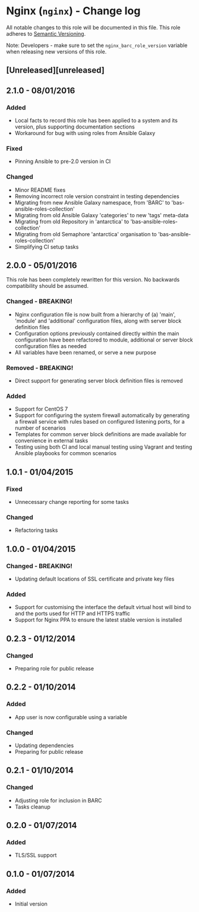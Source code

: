 # Nginx (`nginx`) - Change log

All notable changes to this role will be documented in this file.
This role adheres to [Semantic Versioning](http://semver.org/spec/v2.0.0.html).

Note: Developers - make sure to set the `nginx_barc_role_version` variable when releasing new versions of this role.

## [Unreleased][unreleased]

## 2.1.0 - 08/01/2016

### Added

* Local facts to record this role has been applied to a system and its version, plus supporting documentation sections
* Workaround for bug with using roles from Ansible Galaxy

### Fixed

* Pinning Ansible to pre-2.0 version in CI

### Changed

* Minor README fixes
* Removing incorrect role version constraint in testing dependencies
* Migrating from new Ansible Galaxy namespace, from 'BARC' to 'bas-ansible-roles-collection'
* Migrating from old Ansible Galaxy 'categories' to new 'tags' meta-data
* Migrating from old Repository in 'antarctica' to 'bas-ansible-roles-collection'
* Migrating from old Semaphore 'antarctica' organisation to 'bas-ansible-roles-collection'
* Simplifying CI setup tasks

## 2.0.0 - 05/01/2016

This role has been completely rewritten for this version. No backwards compatibility should be assumed.

### Changed - BREAKING!

* Nginx configuration file is now built from a hierarchy of (a) 'main', 'module' and 'additional' configuration files,
along with server block definition files
* Configuration options previously contained directly within the main configuration have been refactored to module,
additional or server block configuration files as needed
* All variables have been renamed, or serve a new purpose

### Removed - BREAKING!

* Direct support for generating server block definition files is removed

### Added

* Support for CentOS 7
* Support for configuring the system firewall automatically by generating a firewall service with rules based on 
configured listening ports, for a number of scenarios
* Templates for common server block definitions are made available for convenience in external tasks
* Testing using both CI and local manual testing using Vagrant and testing Ansible playbooks for common scenarios

## 1.0.1 - 01/04/2015

### Fixed

* Unnecessary change reporting for some tasks

### Changed

* Refactoring tasks

## 1.0.0 - 01/04/2015

### Changed - BREAKING!

* Updating default locations of SSL certificate and private key files

### Added

* Support for customising the interface the default virtual host will bind to and the ports used for HTTP and HTTPS traffic
* Support for Nginx PPA to ensure the latest stable version is installed

## 0.2.3 - 01/12/2014

### Changed

* Preparing role for public release

## 0.2.2 - 01/10/2014

### Added

* App user is now configurable using a variable

### Changed

* Updating dependencies
* Preparing for public release

## 0.2.1 - 01/10/2014

### Changed

* Adjusting role for inclusion in BARC
* Tasks cleanup

## 0.2.0 - 01/07/2014

### Added

* TLS/SSL support

## 0.1.0 - 01/07/2014

### Added

* Initial version

